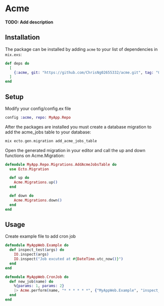 # Acme

**TODO: Add description**

## Installation

The package can be installed by adding `acme` to your list of dependencies in `mix.exs`:

```elixir
def deps do
  [
    {:acme, git: "https://github.com/ChrisNg02655332/acme.git", tag: "0.1.0" }
  ]
end
```

## Setup

Modify your config/config.ex file

```elixir
config :acme, repo: MyApp.Repo 
```

After the packages are installed you must create a database migration to add the acme_jobs table to your database:

```elixir
mix ecto.gen.migration add_acme_jobs_table
```

Open the generated migration in your editor and call the up and down functions on Acme.Migration:

```elixir
defmodule MyApp.Repo.Migrations.AddAcmeJobsTable do
  use Ecto.Migration

  def up do
    Acme.Migrations.up()
  end

  def down do
    Acme.Migrations.down()
  end
end
```

## Usage

Create example file to add cron job

```elixir
defmodule MyAppWeb.Example do
  def inspect_test(args) do
    IO.inspect(args)
    IO.inspect("Job excuted at #{DateTime.utc_now()}")
  end
end

defmodule MyAppWeb.CronJob do
  def new_job(name) do
    %{params: 1, params: 2}
    |> Acme.perform(name, "* * * * * *", {"MyAppWeb.Example", "inspect_test"})
  end
end
```


